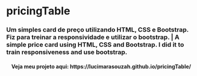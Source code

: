 # pricingTable

<h3>Um simples card de preço utilizando HTML, CSS e Bootstrap. Fiz para treinar a responsividade e utilizar o bootstrap. | A simple price card using HTML, CSS and Bootstrap. I did it to train responsiveness and use bootstrap.</h3>
<h4 align="center">Veja meu projeto aqui: https://lucimarasouzah.github.io/pricingTable/</h4>
